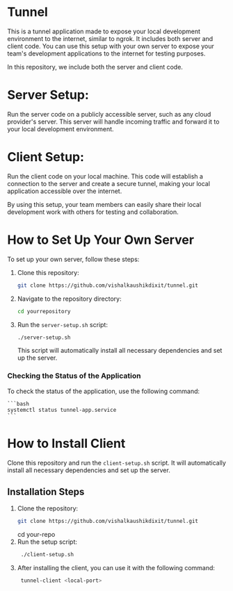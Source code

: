 # Tunnel
This is a tunnel application made to expose your local development environment to the internet, similar to ngrok. It includes both server and client code. You can use this setup with your own server to expose your team's development applications to the internet for testing purposes.

In this repository, we include both the server and client code.

# Server Setup:
Run the server code on a publicly accessible server, such as any cloud provider's server. This server will handle incoming traffic and forward it to your local development environment.

# Client Setup:
Run the client code on your local machine. This code will establish a connection to the server and create a secure tunnel, making your local application accessible over the internet.

By using this setup, your team members can easily share their local development work with others for testing and collaboration.

# How to Set Up Your Own Server

To set up your own server, follow these steps:

1. Clone this repository:

    ```bash
    git clone https://github.com/vishalkaushikdixit/tunnel.git
    ```

2. Navigate to the repository directory:

    ```bash
    cd yourrepository
    ```

3. Run the `server-setup.sh` script:

    ```bash
    ./server-setup.sh
    ```

    This script will automatically install all necessary dependencies and set up the server.

### Checking the Status of the Application

To check the status of the application, use the following command:

    ```bash
    systemctl status tunnel-app.service
    ```

# How to Install Client

Clone this repository and run the `client-setup.sh` script. It will automatically install all necessary dependencies and set up the server.

## Installation Steps

1. Clone the repository:
   ```bash
   git clone https://github.com/vishalkaushikdixit/tunnel.git
    ```
   cd your-repo
2. Run the setup script:
   ```bash
    ./client-setup.sh
    ```
3. After installing the client, you can use it with the following command:
   ```bash
    tunnel-client <local-port>
    ```
